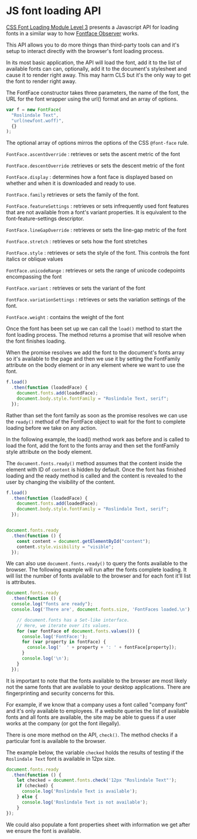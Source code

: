 # JS font loading API

[CSS Font Loading Module Level 3](https://drafts.csswg.org/css-font-loading/) presents a Javascript API for loading fonts in a similar way to how [Fontface Observer](https://fontfaceobserver.com/) works.

This API allows you to do more things than third-party tools can and it's setup to interact directly with the browser's font loading process.

In its most basic application, the API will load the font, add it to the list of available fonts can can, optionally, add it to the document's stylesheet and cause it to render right away. This may harm CLS but it's the only way to get the font to render right away.

The FontFace constructor takes three parameters, the name of the font, the URL for the font wrapper using the url() format and an array of options.

```js
var f = new FontFace(
  "Roslindale Text",
  "url(newfont.woff)",
  {}
);
```

The optional array of options mirros the options of the CSS `@font-face` rule.

`FontFace.ascentOverride`
: retrieves or sets the ascent metric of the font

`FontFace.descentOverride`
:retrieves or sets the descent metric of the font

`FontFace.display`
: determines how a font face is displayed based on whether and when it is downloaded and ready to use.

`FontFace.family`
retrieves or sets the family of the font.

`FontFace.featureSettings`
: retrieves or sets infrequently used font features that are not available from a font's variant properties. It is equivalent to the font-feature-settings descriptor.

`FontFace.lineGapOverride`
: retrieves or sets the line-gap metric of the font

`FontFace.stretch`
: retrieves or sets how the font stretches

`FontFace.style`
: retrieves or sets the style of the font. This controls the font italics or oblique values

`FontFace.unicodeRange`
: retrieves or sets the range of unicode codepoints encompassing the font

`FontFace.variant`
: retrieves or sets the variant of the font

`FontFace.variationSettings`
: retrieves or sets the variation settings of the font.

`FontFace.weight`
: contains the weight of the font

Once the font has been set up we can call the `load()` method to start the font loading process. The method returns a promise that will resolve when the font finishes loading.

When the promise resolves we add the font to the document's fonts array so it's available to the page and then we use it by setting the FontFamily attribute on the body element or in any element where we want to use the font.

```js
f.load()
  .then(function (loadedFace) {
    document.fonts.add(loadedFace);
    document.body.style.fontFamily = "Roslindale Text, serif";
  });
```

Rather than set the font family as soon as the promise resolves we can use the `ready()` method of the FontFace object to wait for the font to complete loading before we take on any action.

In the following example, the load() method work aas before and is called to load the font, add the font to the fonts array and then set the fontFamily style attribute on the body element.

The `document.fonts.ready()` method assumes that the content inside the element with ID of `content` is hidden by default. Once the font has finished loading and the ready method is called and the content is revealed to the user by changing the visibility of the content.

```js
f.load()
  .then(function (loadedFace) {
    document.fonts.add(loadedFace);
    document.body.style.fontFamily = "Roslindale Text, serif";
  });


document.fonts.ready
  .then(function () {
    const content = document.getElementById("content");
    content.style.visibility = "visible";
  });
```

We can also use `document.fonts.ready()` to query the fonts available to the browser. The following example will run after the fonts complete loading. It will list the number of fonts available to the browser and for each font it'll list is attributes.

```js
document.fonts.ready
  .then(function () {
  console.log("fonts are ready");
  console.log('There are', document.fonts.size, 'FontFaces loaded.\n');

    // document.fonts has a Set-like interface. 
    // Here, we iterate over its values.
    for (var fontFace of document.fonts.values()) {
      console.log('FontFace:');
      for (var property in fontFace) {
        console.log('  ' + property + ': ' + fontFace[property]);
      }
      console.log('\n');
    }
  });
```

It is important to note that the fonts available to the browser are most likely not the same fonts that are available to your desktop applications. There are fingerprinting and security concerns for this.

For example, if we know that a company uses a font called "company font" and it's only available to employees. If a website queries the list of available fonts and all fonts are available, the site may be able to guess if a user works at the company (or got the font illegally).

There is one more method on the API, `check()`. The method checks if a particular font is available to the browser.

The example below, the variable `checked` holds the results of testing if the `Roslindale Text` font is available in 12px size.

```js
document.fonts.ready
  .then(function () {
    let checked = document.fonts.check('12px "Roslindale Text"');
    if (checked) {
      console.log('Roslindale Text is available');
    } else {
      console.log('Roslindale Text is not available');
    }
});
```

We could also populate a font properties sheet with information we get after we ensure the font is available.
